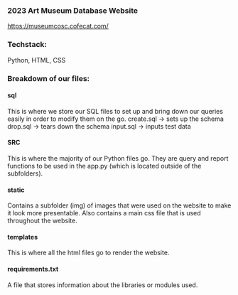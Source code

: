 ### 2023 Art Museum Database Website
https://museumcosc.cofecat.com/

### Techstack:
Python, HTML, CSS

### Breakdown of our files:

#### sql
This is where we store our SQL files to set up and bring down our queries easily in order to modify them on the go. 
create.sql -> sets up the schema
drop.sql -> tears down the schema
input.sql -> inputs test data

#### SRC
This is where the majority of our Python files go. They are query and report functions to be used in the app.py (which is located outside of the subfolders).

#### static
Contains a subfolder (img) of images that were used on the website to make it look more presentable. Also contains a main css file that is used throughout the website.

#### templates
This is where all the html files go to render the website.

#### requirements.txt
A file that stores information about the libraries or modules used.
